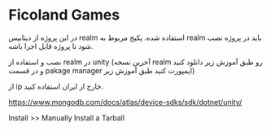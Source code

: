 # Ficoland Games
در این پروژه از دیتابیس realm استفاده شده. پکیج مربوط به realm باید در پروژه نصب شود تا پروژه قابل اجرا باشه.
 
نصب و استفاده از realm در unity (آخرین نسخه realm رو طبق آموزش زیر دانلود کنید و در قسمت pakage manager ایمپورت کنید طبق آموزش زیر)

از ip خارج از ایران استفاده کنید.

https://www.mongodb.com/docs/atlas/device-sdks/sdk/dotnet/unity/

Install >> Manually Install a Tarball
